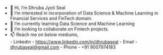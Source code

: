 - 👋 Hi, I’m Dhruba Jyoti Seal
- 👀 I’m interested in incorporation of Data Science & Machine Learning in Financial Services and FinTech domain. 
- 🌱 I’m currently learning Data Science and Machine Learning
- 💞️ I’m looking to collaborate on Fintech projects.
- 📫 Reach me on below mediums,\
           - Linkedin - https://www.linkedin.com/in/dhrubaseal
           - Email - dhrubaseal@gmail.com
           - Phone - +91 9007974183

<!---
dhrubaseal/dhrubaseal is a ✨ special ✨ repository because its `README.md` (this file) appears on your GitHub profile.
You can click the Preview link to take a look at your changes.
--->
